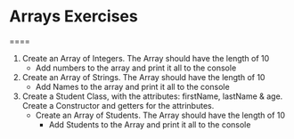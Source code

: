 # Arrays Exercises

====

1. Create an Array of Integers. The Array should have the length of 10
    * Add numbers to the array and print it all to the console
1. Create an Array of Strings. The Array should have the length of 10
    * Add Names to the array and print it all to the console
1. Create a Student Class, with the attributes: firstName, lastName & age. Create a Constructor and getters for the attrinbutes.
    * Create an Array of Students. The Array should have the length of 10
        * Add Students to the Array and print it all to the console